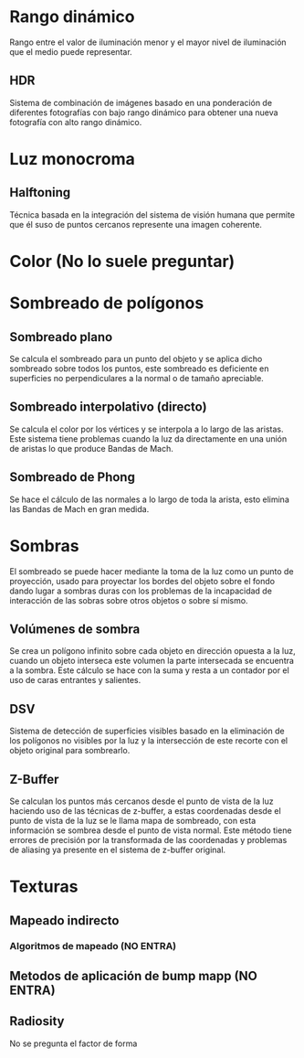 # Rango dinámico
Rango entre el valor de iluminación menor y el mayor nivel de iluminación que el medio puede representar.
## HDR
Sistema de combinación de imágenes basado en una ponderación de diferentes fotografías con bajo rango dinámico para obtener una nueva fotografía con alto rango dinámico.
# Luz monocroma
## Halftoning
Técnica basada en la integración del sistema de visión humana que permite que él suso de puntos cercanos represente una imagen coherente.
# Color (No lo suele preguntar)
# Sombreado de polígonos
## Sombreado plano
Se calcula el sombreado para un punto del objeto y se aplica dicho sombreado sobre todos los puntos, este sombreado es deficiente en superficies no perpendiculares a la normal o de tamaño apreciable.
## Sombreado interpolativo (directo)
Se calcula el color por los vértices y se interpola a lo largo de las aristas. Este sistema tiene problemas cuando la luz da directamente en una unión de aristas lo que produce Bandas de Mach.
## Sombreado de Phong
Se hace el cálculo de las normales a lo largo de toda la arista, esto elimina las Bandas de Mach en gran medida.
# Sombras
El sombreado se puede hacer mediante la toma de la luz como un punto de proyección, usado para proyectar los bordes del objeto sobre el fondo dando lugar a sombras duras con los problemas de la incapacidad de interacción de las sobras sobre otros objetos o sobre sí mismo.
## Volúmenes de sombra
Se crea un polígono infinito sobre cada objeto en dirección opuesta a la luz, cuando un objeto interseca este volumen la parte intersecada se encuentra a la sombra. Este cálculo se hace con la suma y resta a un contador por el uso de caras entrantes y salientes.
## DSV
Sistema de detección de superficies visibles basado en la eliminación de los polígonos no visibles por la luz y la intersección de este recorte con el objeto original para sombrearlo.
## Z-Buffer
Se calculan los puntos más cercanos desde el punto de vista de la luz haciendo uso de las técnicas de z-buffer, a estas coordenadas desde el punto de vista de la luz se le llama mapa de sombreado, con esta información se sombrea desde el punto de vista normal. Este método tiene errores de precisión por la transformada de las coordenadas y problemas de aliasing ya presente en el sistema de z-buffer original.
# Texturas
## Mapeado indirecto 
### Algoritmos de mapeado (NO ENTRA)
## Metodos de aplicación de bump mapp (NO ENTRA)

## Radiosity
No se pregunta el factor de forma